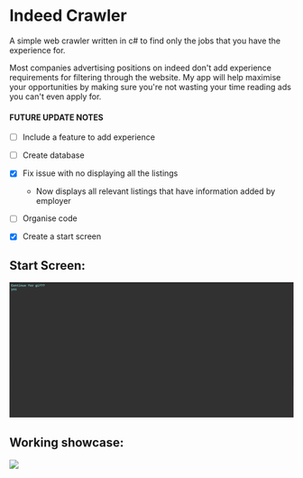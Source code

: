 # Indeed Crawler
A simple web crawler written in c# to find only the jobs that you have the experience for.

Most companies advertising positions on indeed don't add experience requirements for filtering through the website.
My app will help maximise your opportunities by making sure you're not wasting your time reading ads you can't even apply for.

#### FUTURE UPDATE NOTES
- [ ] Include a feature to add experience
- [ ] Create database
- [x] Fix issue with no displaying all the listings 
    - Now displays all relevant listings that have information added by employer
- [ ] Organise code
- [x] Create a start screen 
 

## Start Screen:

![](IndeedCrawler.gif)

## Working showcase:

![](IndeedCrawlerShowcase.gif)
